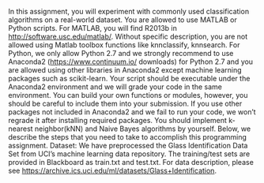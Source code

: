 In this assignment, you will experiment with commonly used classification algorithms on a real-world dataset. You are allowed to use MATLAB or Python scripts. For MATLAB, you will find R2013b in http://software.usc.edu/matlab/. Without specific description, you are not allowed using Matlab toolbox functions like knnclassify, knnsearch. For Python, we only allow Python 2.7 and we strongly recommend to use Anaconda2 (https://www.continuum.io/ downloads) for Python 2.7 and you are allowed using other libraries in Anaconda2 except machine learning packages such as scikit-learn. Your script should be executable under the Anaconda2 environment and we will grade your code in the same environment. You can build your own functions or modules, however, you should be careful to include them into your submission. If you use other packages not included in Anaconda2 and we fail to run your code, we won’t regrade it after installing required packages. You should implement k-nearest neighbor(kNN) and Naive Bayes algorithms by yourself. Below, we describe the steps that you need to take to accomplish this programming assignment.
Dataset: We have preprocessed the Glass Identification Data Set from UCI’s machine learning data repository. The training/test sets are provided in Blackboard as train.txt and test.txt. For data description, please see https://archive.ics.uci.edu/ml/datasets/Glass+Identification.
